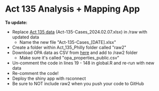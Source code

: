 # Act 135 Analysis + Mapping App

**To update:**
- Replace [Act 135 data](https://github.com/lizard12995/Act-135/blob/main/Act_135_Philly/raw/Act-135-Cases_2024.02.07.xlsx) (Act-135-Cases_2024.02.07.xlsx) in /raw with updated data
  - Name the new file "Act-135-Cases_[DATE].xlsx"
- Create a folder within Act_135_Philly folder called "raw2"
- Download OPA data as CSV from [here](https://opendataphilly.org/datasets/philadelphia-properties-and-assessment-history/) and add to /raw2 folder
  - Make sure it's called "opa_properties_public.csv"
- Un-comment the code in lines 19 - 148 in global.R and re-run with new data
- Re-comment the code!
- Deploy the shiny app with rsconnect
- Be sure to NOT include raw2 when you push your code to GitHub
